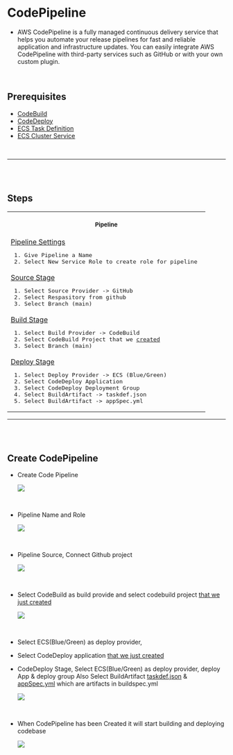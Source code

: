 # CodePipeline

- AWS CodePipeline is a fully managed continuous delivery service that helps you automate your release pipelines for fast and reliable application and infrastructure updates. You can easily integrate AWS CodePipeline with third-party services such as GitHub or with your own custom plugin.

<br/>

## Prerequisites

- [CodeBuild](https://github.com/edo92/AWS-ECS-Hosting-Pipeline/blob/docs/codebuild/codebuild.md#aws-codebuild)
- [CodeDeploy](https://github.com/edo92/AWS-ECS-Hosting-Pipeline/blob/docs/codedeploy/codedeploy.md#codedeploy)
- [ECS Task Definition](https://github.com/edo92/AWS-ECS-Hosting-Pipeline/blob/docs/ecs/ecstaskdef.md#ecs-task-definition)
- [ECS Cluster Service](https://github.com/edo92/AWS-ECS-Hosting-Pipeline/blob/docs/ecs/ecscluster.md#ecs-cluster)

<br/>

---

<br/>
<br/>

## Steps

<table align="center">
  <tr>
    <th align="center">
      <img width="441" height="1" />
      <p>
        <small>Pipeline</small>
      </p>
    </th>
  </tr>
  <tr>
    <td>
      <a
        href="https://github.com/cyber-netics/testX/blob/main/.assets/ecs/images/ecs-cluster-service-config.png"
        >Pipeline Settings</a
      >
      <pre> 1. Give Pipeline a Name <br/> 2. Select New Service Role to create role for pipeline</pre>
    </td>
  </tr>
  <tr>
    <td>
      <a
        href="https://github.com/cyber-netics/testX/blob/main/.assets/ecs/images/ecs-cluster-service-config.png"
        >Source Stage</a
      >
      <pre> 1. Select Source Provider -> GitHub <br/> 2. Select Respasitory from github <br/> 3. Select Branch (main) </pre>
    </td>
  </tr>
  <tr>
    <td>
      <a
        href="https://github.com/cyber-netics/testX/blob/main/.assets/ecs/images/ecs-cluster-service-config.png"
        >Build Stage</a
      >
      <pre> 1. Select Build Provider -> CodeBuild <br/> 2. Select CodeBuild Project that we <a href="https://github.com/cyber-netics/testX/blob/main/.assets/codebuild/codebuild.md#create-codebuild">created</a> <br/> 3. Select Branch (main) </pre>
    </td>
  </tr>
  <tr>
    <td>
      <a
        href="https://github.com/cyber-netics/testX/blob/main/.assets/ecs/images/ecs-cluster-service-config.png"
        >Deploy Stage</a
      >
      <pre> 1. Select Deploy Provider -> ECS (Blue/Green) <br/> 2. Select CodeDeploy Application <br/> 3. Select CodeDeploy Deployment Group <br/> 4. Select BuildArtifact -> taskdef.json  <br/> 5. Select BuildArtifact -> appSpec.yml</pre>
    </td>
  </tr>
</table>

---

<br/>
<br/>

## Create CodePipeline

- Create Code Pipeline
  <p>
    <img src="https://github.com/cyber-netics/testX/blob/tests/.assets/codepipeline/images/pipeline-create-pipeline.png"/>
  </p>

<br/>

- Pipeline Name and Role
  <p>
    <img src="https://github.com/cyber-netics/testX/blob/tests/.assets/codepipeline/images/pipeline-settings.png"/>
  </p>

<br/>

- Pipeline Source, Connect Github project
  <p>
    <img src="https://github.com/cyber-netics/testX/blob/tests/.assets/codepipeline/images/pipeline-soruce.png"/>
  </p>

<br/>

- Select CodeBuild as build provide and select codebuild project [that we just created](https://github.com/edo92/AWS-ECS-Hosting-Pipeline/blob/docs/codebuild/codebuild.md#aws-codebuild)
  <p>
    <img src="https://github.com/cyber-netics/testX/blob/tests/.assets/codepipeline/images/pipeline-build-stage.png"/>
  </p>

<br/>

- Select ECS(Blue/Green) as deploy provider,
- Select CodeDeploy application [that we just created](https://github.com/edo92/AWS-ECS-Hosting-Pipeline/blob/docs/codedeploy/codedeploy.md#codedeploy)

- CodeDeploy Stage, Select ECS(Blue/Green) as deploy provider, deploy App & deploy group
  Also Select BuildArtifact [taskdef.json](https://github.com/edo92/AWS-ECS-Hosting-Pipeline/blob/docs/artifacts/taskdefjson.md#task-definition-template) & [appSpec.yml](https://github.com/edo92/AWS-ECS-Hosting-Pipeline/blob/docs/artifacts/appSpecyml.md#app-spec-yml-is-a-template-that-defines-ecs-claster-service) which are artifacts in buildspec.yml

  <p>
    <img src="https://github.com/cyber-netics/testX/blob/main/.assets/codepipeline/images/pipeline-codedeploy-stage.png"/>
  </p>

<br/>

- When CodePipeline has been Created it will start building and deploying codebase
  <p>
    <img src="https://github.com/cyber-netics/testX/blob/main/.assets/codepipeline/images/pipeline-porcess-start.png"/>
  </p>
